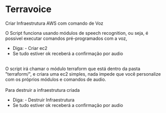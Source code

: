 # Terravoice
Criar Infraestrutura AWS com comando de Voz

O Script funciona usando módulos de speech recognition, ou seja, é possivel executar comandos pré-programados com a voz,
* Diga: - Criar ec2
* Se tudo estiver ok receberá a confirmação por audio
<br>
O script irá chamar o módulo terraform que está dentro da pasta "terraform/", e criara uma ec2 simples, nada impede que você personalize com os próprios módulos e comandos de audio.
<br>
<br>
Para destruir a infraestrutura criada

* Diga: - Destruir Infraestrutura
* Se tudo estiver ok receberá a confirmação por audio
